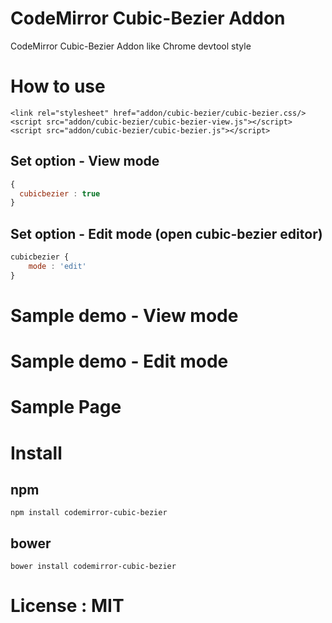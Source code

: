 # CodeMirror Cubic-Bezier Addon 

CodeMirror Cubic-Bezier Addon like Chrome devtool style  

# How to use 

```
<link rel="stylesheet" href="addon/cubic-bezier/cubic-bezier.css/>
<script src="addon/cubic-bezier/cubic-bezier-view.js"></script>
<script src="addon/cubic-bezier/cubic-bezier.js"></script>
```

## Set option - View mode 

```javascript
{
  cubicbezier : true
}
```

## Set option - Edit mode (open cubic-bezier editor)

```javascript
cubicbezier {
    mode : 'edit'
}
```

# Sample demo - View mode 

# Sample demo - Edit mode 



# Sample Page 

# Install 

## npm 

```npm
npm install codemirror-cubic-bezier
```

## bower 

```
bower install codemirror-cubic-bezier 
```

# License : MIT 
